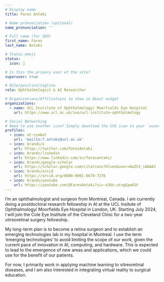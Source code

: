 ```yaml
---
# Display name
title: Fares Antaki

# Name pronunciation (optional)
name_pronunciation: ''

# Full name (for SEO)
first_name: Fares
last_name: Antaki

# Status emoji
status:
  icon: 🤖

# Is this the primary user of the site?
superuser: true

# Role/position/tagline
role: Ophthalmologist & AI Researcher

# Organizations/Affiliations to show in About widget
organizations:
  - name: UCL Institute of Ophthalmology/ Moorfields Eye Hospital
    url: https://www.ucl.ac.uk/ioo/ucl-institute-ophthalmology

# Social Networking
# Need to use another icon? Simply download the SVG icon to your `assets/media/icons/` folder.
profiles:
  - icon: at-symbol
    url: 'mailto:f.antaki@ucl.ac.uk'
  - icon: brands/x
    url: https://twitter.com/FaresAntaki
  - icon: brands/linkedin
    url: https://www.linkedin.com/in/faresantaki/
  - icon: brands/google-scholar
    url: https://scholar.google.com/citations?hl=en&user=6wZ53_sAAAAJ
  - icon: brands/orcid
    url: https://orcid.org/0000-0001-6679-7276
  - icon: brands/youtube
    url: https://youtube.com/@FaresAntaki?si=-e3Us-utsgEpw6St
---
```


I’m an ophthalmologist and surgeon from Montreal, Canada. I am currently doing a postdoctoral research fellowship in AI at the UCL Insitute of Ophthalmology/ Moorfields Eye Hospital in London, UK. Starting July 2024, I will join the Cole Eye Institute of the Cleveland Clinic for a two-year vitreoretinal surgery fellowship.

My long-term plan is to become a retina surgeon and to establish an emerging technologies lab in my hospital in Montreal. I use the term ’emerging technologies’ to avoid limiting the scope of our work, given the current pace of innovation in AI, computing, and hardware. This is expected to lead to the emergence of new areas and applications, which we could use for the benefit of our patients.

For now, I primarily work in applying machine learning to vitreoretinal diseases, and I am also interested in integrating virtual reality to surgical education.